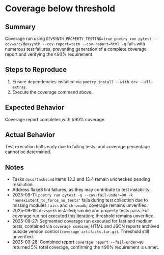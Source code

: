 # Coverage below threshold

## Summary
Coverage run using `DEVSYNTH_PROPERTY_TESTING=true poetry run pytest --cov=src/devsynth --cov-report=term --cov-report=html -q` fails with numerous test failures, preventing generation of a complete coverage report and verifying the ≥90% requirement.

## Steps to Reproduce
1. Ensure dependencies installed via `poetry install --with dev --all-extras`.
2. Execute the coverage command above.

## Expected Behavior
Coverage report completes with ≥90% coverage.

## Actual Behavior
Test execution halts early due to failing tests, and coverage percentage cannot be determined.

## Notes
- Tasks `docs/tasks.md` items 13.3 and 13.4 remain unchecked pending resolution.
- Address flake8 lint failures, as they may contribute to test instability.
- 2025-09-11: `poetry run pytest -q --cov-fail-under=90 -k "nonexistent_to_force_no_tests"` fails during test collection due to missing modules `faiss` and `chromadb`; coverage remains unverified.
- 2025-09-19: `devsynth` installed; smoke and property tests pass. Full coverage run not executed this iteration; threshold remains unverified.
- 2025-09-27: Segmented coverage run executed for fast and medium tests, combined via `coverage combine`; HTML and JSON reports archived outside version control (`coverage-artifacts.tar.gz`). Threshold still unverified.
- 2025-09-28: Combined report `coverage report --fail-under=90` returned 5% total coverage, confirming the ≥90% requirement is unmet.
